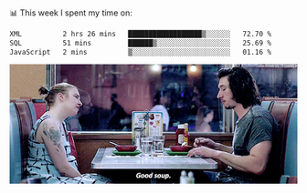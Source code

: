 📊 This week I spent my time on:
<!--START_SECTION:waka-->
```text
XML          2 hrs 26 mins   ██████████████████▒░░░░░░   72.70 % 
SQL          51 mins         ██████▒░░░░░░░░░░░░░░░░░░   25.69 % 
JavaScript   2 mins          ▒░░░░░░░░░░░░░░░░░░░░░░░░   01.16 % 
```
<!--END_SECTION:waka-->


![](goodSoup.gif)
